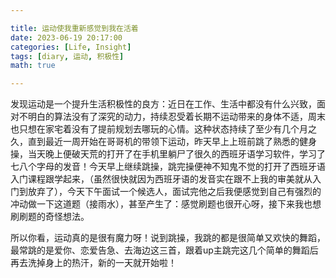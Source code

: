 ```yaml
---

title: 运动使我重新感觉到我在活着
date: 2023-06-19 20:17:00
categories: [Life, Insight]
tags: [diary, 运动, 积极性]
math: true

---
```


发现运动是一个提升生活积极性的良方：近日在工作、生活中都没有什么兴致，面对不明白的算法没有了深究的动力，持续忍受着长期不运动带来的身体不适，周末也只想在家宅着没有了提前规划去哪玩的心情。这种状态持续了至少有几个月之久，直到最近一周开始在哥哥机的带领下运动，昨天早上上班前跳了熟悉的健身操，当天晚上便破天荒的打开了在手机里躺尸了很久的西班牙语学习软件，学习了七八个字母的发音！今天早上继续跳操，跳完操便神不知鬼不觉的打开了西班牙语入门课程跟学起来，（虽然很快就因为西班牙语的发音实在跟不上我的审美就从入门到放弃了），今天下午面试一个候选人，面试完他之后我便感觉到自己有强烈的冲动做一下这道题（接雨水），甚至产生了：感觉刷题也很开心呀，接下来我也想刷刷题的奇怪想法。

所以你看，运动真的是很有魔力呀！说到跳操，我跳的都是很简单又欢快的舞蹈，最常跳的是爱你、恋爱告急、去海边这三首，跟着up主跳完这几个简单的舞蹈后再去洗掉身上的热汗，新的一天就开始啦！
